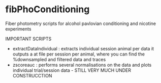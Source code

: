 # fibPhoConditioning

Fiber photometry scripts for alcohol pavlovian conditioning and nicotine experiments

IMPORTANT SCRIPTS
- extractDataIndividual : extracts individual session animal per data it outputs a at file per session per animal, where you can find the
%downsampled and filtered data and traces 
- zscoreauc : performs several normalisations on the data and plots individual trial/session data - STILL VERY MUCH UNDER CONSTRUCCTION
